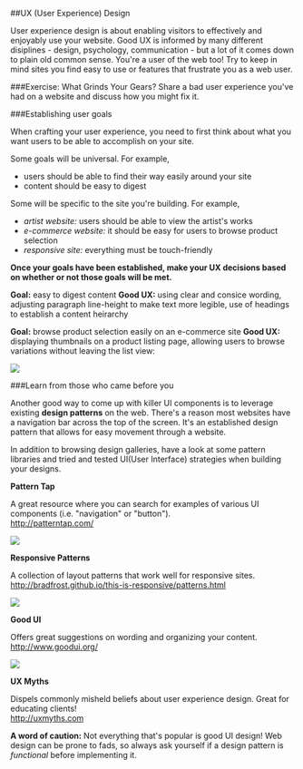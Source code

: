 ##UX (User Experience) Design

User experience design is about enabling visitors to effectively and enjoyably use your website. Good UX is informed by many different disiplines - design, psychology, communication - but a lot of it comes down to plain old common sense. You're a user of the web too! Try to keep in mind sites you find easy to use or features that frustrate you as a web user.

###Exercise: What Grinds Your Gears?
Share a bad user experience you've had on a website and discuss how you might fix it.

###Establishing user goals

When crafting your user experience, you need to first think about what you want users to be able to accomplish on your site.

Some goals will be universal. For example,

* users should be able to find their way easily around your site
* content should be easy to digest

Some will be specific to the site you're building. For example,

* *artist website:* users should be able to view the artist's works
* *e-commerce website:* it should be easy for users to browse product selection
* *responsive site:* everything must be touch-friendly

**Once your goals have been established, make your UX decisions based on whether or not those goals will be met.**

**Goal:** easy to digest content
**Good UX:** using clear and consice wording, adjusting paragraph line-height to make text more legible,  use of headings to establish a content heirarchy

**Goal:** browse product selection easily on an e-commerce site
**Good UX:** displaying thumbnails on a product listing page, allowing users to browse variations without leaving the list view:

![](http://f.cl.ly/items/3V0u3h420P0G1t133P47/styles-browse.gif)

###Learn from those who came before you

Another good way to come up with killer UI components is to leverage existing **design patterns** on the web. There's a reason most websites have a navigation bar across the top of the screen. It's an established design pattern that allows for easy movement through a website.

In addition to browsing design galleries, have a look at some pattern libraries and tried and tested UI(User Interface) strategies when building your designs.

**Pattern Tap**

A great resource where you can search for examples of various UI components (i.e. "navigation" or "button").  
<http://patterntap.com/>

![](http://f.cl.ly/items/2i3k0F2v1W1i0E3c1A3e/pattern-tap.png)

**Responsive Patterns**

A collection of layout patterns that work well for responsive sites.  
<http://bradfrost.github.io/this-is-responsive/patterns.html>

![](http://f.cl.ly/items/3t432m0I3V0K0q190S0m/responsive-patterns.png)

**Good UI**

Offers great suggestions on wording and organizing your content.  
<http://www.goodui.org/>

![](http://f.cl.ly/items/2k3Q1f1J1a2h33454739/good-ui.png)

**UX Myths**

Dispels commonly misheld beliefs about user experience design. Great for educating clients!  
<http://uxmyths.com>


**A word of caution:** Not everything that's popular is good UI design! Web design can be prone to fads, so always ask yourself if a design pattern is *functional* before implementing it.
